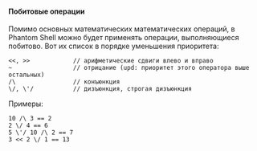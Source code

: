 ﻿#### Побитовые операции

Помимо основных математических математических операций, в Phantom Shell можно будет применять операции, выполняющиеся побитово.
Вот их список в порядке уменьшения приоритета:

```
<<, >>            // арифметические сдвиги влево и вправо
~                 // отрицание (upd: приоритет этого оператора выше остальных)
/\                // конъюнкция
\/, \'/           // дизъюнкция, строгая дизъюнкция
```

Примеры:
```
10 /\ 3 == 2
2 \/ 4 == 6
5 \'/ 10 /\ 2 == 7
3 << 2 \/ 1 == 13
```